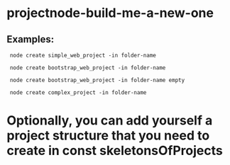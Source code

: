 # projectnode-build-me-a-new-one

## Examples:
```
 node create simple_web_project -in folder-name
```
```
 node create bootstrap_web_project -in folder-name
```
```
 node create bootstrap_web_project -in folder-name empty
```
```
 node create complex_project -in folder-name
```

# Optionally, you can add yourself a project structure that you need to create in const skeletonsOfProjects
